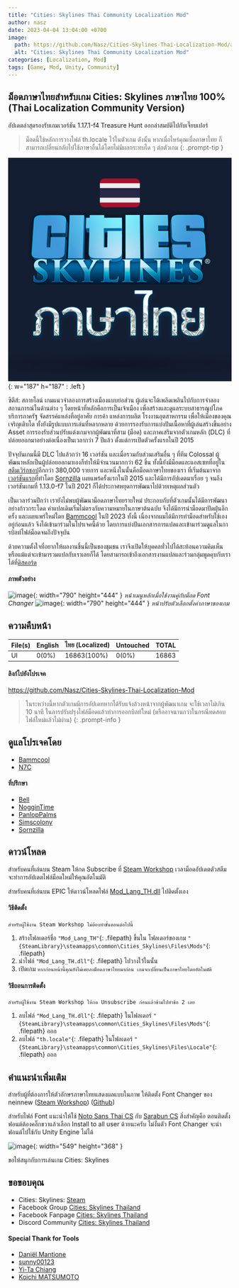 ```yaml
---
title: "Cities: Skylines Thai Community Localization Mod"
author: nasz
date: 2023-04-04 13:04:00 +0700
image:
  path: https://github.com/Nasz/Cities-Skylines-Thai-Localization-Mod/assets/384751/b08e3ace-7b5c-4835-a9ff-6fb46876fb9a
  alt: "Cities: Skylines Thai Community Localization Mod"
categories: [Localization, Mod]
tags: [Game, Mod, Unity, Community]
---
```


## ม็อดภาษาไทยสำหรับเกม Cities: Skylines ภาษาไทย 100% (Thai Localization Community Version)
อัปเดตล่าสุดรองรับเกมเวอร์ชัน 1.17.1-f4 Treasure Hunt ออกล่าสมบัติไปกับเจี๊ยบเปอร์

> ม็อดนี้ใช้หลักการวางไฟล์ th.locale ไว้ในตัวเกม ดังนั้น หากเมื่อไหร่คุณเบื่อภาษาไทย ก็สามารถเปลี่ยนกลับไปใช้ภาษาอื่นได้โดยไม่มีผลกระทบได ๆ ต่อตัวเกม
{: .prompt-tip }

![Desktop View](https://github.com/Nasz/Cities-Skylines-Thai-Localization-Mod/blob/main/assets/img/thumb.png?raw=true){: w="187" h="187" : .left }

ซิตีส์: สกายไลน์ เกมแนวจำลองการสร้างเมืองแบบย่อส่วน ผู้เล่นจะได้เพลิดเพลินไปกับการจำลองสถานการณ์ในด้านต่าง ๆ โดยหน้าที่หลักคือการเป็นเจ้าเมือง เพื่อสร้างและดูแลระบบสาธารณูปโภค บริการภาครัฐ จัดสรรค์แหล่งที่อยู่อาศัย การค้า แหล่งการผลิต โรงงานอุตสาหกรรม เพื่อให้เมืองของคุณเจริญเติบโต ทั้งยังมีรูปแบบการเล่นที่หลากหลาย ด้วยการรองรับการแบ่งปันเนื้อหาที่ผู้เล่นสร้างขึ้นอย่าง Asset การรองรับส่วนปรับแต่งเกมจากผู้พัฒนาที่สาม (ม็อด) และภาคเสริมจากตัวเกมหลัก (DLC) ที่ปล่อยออกมาอย่างต่อเนื่องเป็นเวลากว่า 7 ปีแล้ว ตั้งแต่การเปิดตัวครั้งแรกในปี 2015

ปัจจุบันเกมนี้มี DLC ไปแล้วกว่า 16 เวอร์ชัน และเมื่อรวมกับส่วนเสริมอื่น ๆ ที่ทีม Colossal ผู้พัฒนาหลักเป็นผู้ปล่อยออกมาเองก็ทำให้มีจำนวนมากกว่า 62 ชิ้น ทั้งนี้ยังมีม็อดและแอสเซทที่อยู่ใน[สตีมเวิร์กชอป](https://steamcommunity.com/app/255710/workshop/)อีกกว่า 380,000 รายการ และหนึ่งในนั้นคือม็อดภาษาไทยของเรา ที่เริ่มต้นมาจาก[เวอร์ชันแรก](https://steamcommunity.com/sharedfiles/filedetails/?id=417245527)ที่ทำโดย [Sornzilla](https://steamcommunity.com/id/sornzillatte) เผยแพร่ครั้งแรกในปี 2015 และได้มีการอัปเดตมาเรื่อย ๆ จนถึงเวอร์ชันเกมที่ 1.13.0-f7 ในปี 2021 ก็ได้ประกาศหยุดการพัฒนาไปด้วยเหตุผลส่วนตัว 

เป็นเวลาร่วมปีกว่า เรายังไม่พบผู้พัฒนาม็อดภาษาไทยรายใหม่ ประกอบกับที่ตัวเกมนั้นได้มีการพัฒนาอย่างก้าวกระโดด คำแปลเดิมเริ่มไม่ตรงกับความหมายในภาษาต้นฉบับ จึงได้มีการนำม็อดมาปัดฝุ่นอีกครั้ง และเผยแพร่ใหม่โดย [Bammcool](https://steamcommunity.com/id/bammcool2546) ในปี 2023 ทั้งนี้ เนื่องจากผมได้มีการทำม็อดสำหรับใช้เองอยู่ก่อนแล้ว จึงได้เข้ามาร่วมในโปรเจคนี้ด้วย โดยการแบ่งปันเอกสารการแปลและเข้ามาร่วมดูแลในการบิลท์ไฟล์ม็อดจนถึงปัจจุบัน

ด้วยความตั้งใจที่อยากให้ผลงานชิ้นนี้เป็นของชุมชน เราจึงเปิดให้บุคคลทั่วไปได้สะท้อนความคิดเห็นหรือแม้แต่จะเข้ามารวมแปลกับเราเลยก็ได้ โดยสามารถเข้าถึงเอกสารงานแปลและร่วมกลุ่มพูดคุบกับเราได้ที่[ดิสคอร์ด](https://discord.gg/HSYPKfdJfr)

#### ภาพตัวอย่าง
![image](https://github.com/Nasz/Cities-Skylines-Thai-Localization-Mod/assets/384751/2f1c8f8b-b31e-44e8-951d-2afb30291d43){: width="790" height="444" }
_หน้าเมนูหลักเมื่อใช้งานคู่กับม็อด Font Changer_
![image](https://github.com/Nasz/Cities-Skylines-Thai-Localization-Mod/assets/384751/e44142aa-ce06-480e-9c4c-49b3a5561538){: width="790" height="444" }
_หน้าปรับตัวเลือกตั้งค่าภาษาของเกม_

## ความคืบหน้า

| File(s)             | English      | ไทย (Localized) | Untouched     | TOTAL |
|---------------------|:-------------|:----------------|:---------------|:------|
| UI                  | 0(0%)        | 16863(100%)     | 0(0%)          | 16863 |

#### ลิงก์ไปยังโปรเจค
<https://github.com/Nasz/Cities-Skylines-Thai-Localization-Mod>


> ในระหว่างนี้หากตัวเกมมีการอัปเดทหากได้รับแจ้งล้วงหน้าจากผู้พัฒนาเกม จะใช้เวลาไม่เกิน 10 นาที ในการปรับปรุงไฟล์ม็อดแล้วทำการออกบิลท์ใหม่ (หรืออาจนานกว่าในกรณีทดสอบไฟล์ใหม่แล้วไม่ผ่าน)
{: .prompt-info }

## ดูแลโปรเจคโดย 
  - [Bammcool](https://steamcommunity.com/id/bammcool2546)
  - [N7C](https://steamcommunity.com/id/n7c_th)

#### ที่ปรึกษา
  - [Bell](https://steamcommunity.com/id/bellraksit/)
  - [NogginTime](https://steamcommunity.com/id/NogginNS)
  - [PanlopPalms](https://steamcommunity.com/id/armsplams)
  - [Simscolony](https://steamcommunity.com/id/animenagi)
  - [Sornzilla](https://steamcommunity.com/id/sornzillatte)

## ดาวน์โหลด
สำหรับคนที่เล่นบน Steam ให้กด Subscribe ที่ [Steam Workshop](https://steamcommunity.com/sharedfiles/filedetails/?id=2920706399) เวลาม็อดอัปเดตตัวสตีมจะทำการอัปเดตไฟล์ม็อดใหม่ให้คุณอัตโนมัติ

สำหรับคนที่เล่นบน EPIC ให้ดาวน์โหลดไฟล์ [Mod_Lang_TH.dll](https://github.com/Nasz/Cities-Skylines-Mod_Lang_TH/releases/latest) ไปติดตั้งเอง

#### วิธีติดตั้ง
`สำหรับผู้ใช้งาน Steam Workshop ไม่ต้องทำขั้นตอนต่อไปนี้`
  1. สร้างโฟลเดอร์ชื่อ `"Mod_Lang_TH"`{: .filepath} ขึ้นใน โฟลเดอร์ของเกม `"{SteamLibrary}\steamapps\common\Cities_Skylines\Files\Mods"`{: .filepath}
  2. นำไฟล์ `"Mod_Lang_TH.dll"`{: .filepath} ไปวางใว้ในนั้น
  3. เปิดเกม `หากก่อนหน้านี้คุณยังไม่เคยลงม็อดภาษาไทยมาก่อน เกมจะเปลี่ยนเป็นภาษาไทยโดยอัตโนมัติ`

#### วิธีถอนการติดตั้ง
`สำหรับผู้ใช้งาน Steam Workshop ให้กด Unsubscribe ก่อนแล้วข้ามไปทำข้อ 2 เลย`
  1. ลบไฟล์ `"Mod_Lang_TH.dll"`{: .filepath} ในโฟลเดอร์ `"{SteamLibrary}\steamapps\common\Cities_Skylines\Files\Mods"`{: .filepath} ออก
  2. ลบไฟล์ `"th.locale"`{: .filepath} ในโฟลเดอร์ `"{SteamLibrary}\steamapps\common\Cities_Skylines\Files\Locale"`{: .filepath} ออก

## คำแนะนำเพิ่มเติม
สำหรับผู้ที่ต้องการให้ตัวอักษรภาษาไทยแสดงผลแบบในภาพ 
ให้ติดตั้ง Font Changer ของ neinnew ([Steam Workshop](https://steamcommunity.com/sharedfiles/filedetails/?id=2981354344)) ([Github](https://github.com/neinnew/FontChanger/releases/latest))

สำหรับไฟล์ Font แนะนำให้ใช้ [Noto Sans Thai CS](https://github.com/Nasz/Cities-Skylines-Thai-Localization-Mod/releases/download/v1.16/NotoSansThaiCS-Regular.ttf) กับ [Sarabun CS](https://github.com/Nasz/Cities-Skylines-Thai-Localization-Mod/releases/download/v1.16/Sarabun-CS.ttf)
สิ่งสำคัญคือ ตอนติดตั้งฟอนต์ต้องคลิ๊กขวาแล้วเลือก Install to all user ด้วยนะครับ ไม่งั้นตัว Font Changer จะนำฟอนต์ไปใช้กับ Unity Engine ไม่ได้

![image](https://user-images.githubusercontent.com/384751/230114452-8bbc7978-1ec9-4439-a744-be9fb5f44ba1.png){: width="549" height="368" }

ขอให้สนุกกับการเล่นเกม Cities: Skylines 

## ขอขอบคุณ
  + Cities: Skylines: [Steam](https://store.steampowered.com/app/255710/)
  + Facebook Group [Cities: Skylines Thailand](https://www.facebook.com/groups/CitiesSkylinesThailand)
  + Facebook Fanpage [Cities: Skylines Thailand](https://www.facebook.com/CSGameTH)
  + Discord Community [Cities: Skylines Thailand](https://discord.gg/Cjg95ABZ8m)


#### Special Thank for Tools
  - [Daniël Mantione](https://steamcommunity.com/profiles/76561198074517378)
  - [sunny00123](https://github.com/sunny00123)
  - [Yi-Ta Chiang](https://github.com/ccpz)
  - [Koichi MATSUMOTO](https://github.com/mzch)